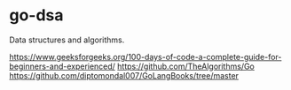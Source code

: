 # go-dsa

Data structures and algorithms.

https://www.geeksforgeeks.org/100-days-of-code-a-complete-guide-for-beginners-and-experienced/
https://github.com/TheAlgorithms/Go
https://github.com/diptomondal007/GoLangBooks/tree/master
